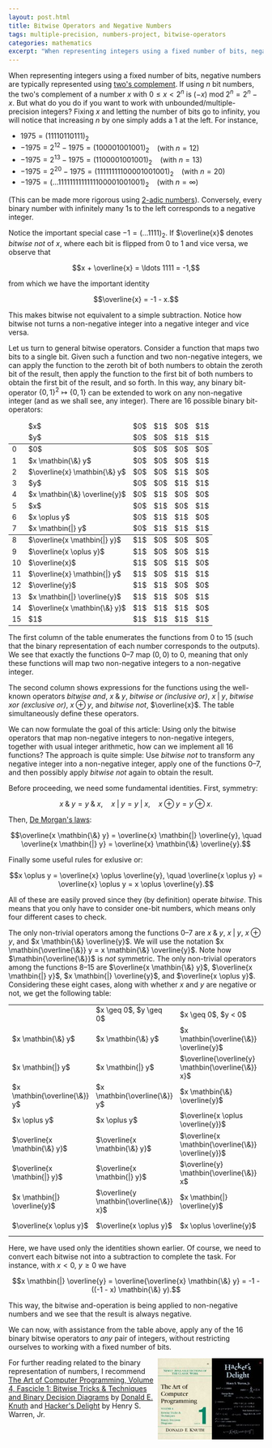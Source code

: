 ```yaml
---
layout: post.html
title: Bitwise Operators and Negative Numbers
tags: multiple-precision, numbers-project, bitwise-operators
categories: mathematics
excerpt: "When representing integers using a fixed number of bits, negative numbers are typically represented using two's complement. If using n bit numbers, the two's complement of a number x with 0 <= x < 2^n is (-x) mod 2^n = 2^n - x. But what do you do if you want to work with unbounded/multiple-precision integers? [...]"
---
```

When representing integers using a fixed number of bits, negative numbers are typically represented using [two's complement](http://en.wikipedia.org/wiki/Two's_complement). If using $n$ bit numbers, the two's complement of a number $x$ with $0 \leq x < 2^n$ is $(-x) \mathbin{\text{mod}} 2^n = 2^n - x$. But what do you do if you want to work with unbounded/multiple-precision integers? Fixing $x$ and letting the number of bits go to infinity, you will notice that increasing $n$ by one simply adds a 1 at the left. For instance,

*   $1975 = (11110110111)_2$
*   $-1975 = 2^{12} - 1975 = (100001001001)_2$ &nbsp;&nbsp; (with $n=12$)
*   $-1975 = 2^{13} - 1975 = (1100001001001)_2$ &nbsp;&nbsp; (with $n=13$)
*   $-1975 = 2^{20} - 1975 = (11111111100001001001)_2$ &nbsp;&nbsp; (with $n=20$)
*   $-1975 = (\ldots 1111111111111100001001001)_2$ &nbsp;&nbsp; (with $n=\infty$)

(This can be made more rigorous using [2-adic numbers](http://en.wikipedia.org/wiki/P-adic)). Conversely, every binary number with infinitely many 1s to the left corresponds to a negative integer.

Notice the important special case $-1 = (\ldots 1111)_2$. If $\overline{x}$ denotes *bitwise not* of $x$, where each bit is flipped from $0$ to $1$ and vice versa, we observe that

$$x + \overline{x} = \ldots 1111 = -1,$$

from which we have the important identity

$$\overline{x} = -1 - x.$$

This makes bitwise not equivalent to a simple subtraction. Notice how bitwise not turns a non-negative integer into a negative integer and vice versa.

Let us turn to general bitwise operators. Consider a function that maps two bits to a single bit. Given such a function and two non-negative integers, we can apply the function to the zeroth bit of both numbers to obtain the zeroth bit of the result, then apply the function to the first bit of both numbers to obtain the first bit of the result, and so forth. In this way, any binary bit-operator $\{0,1\}^2 \mapsto \{0,1\}$ can be extended to work on any non-negative integer (and as we shall see, any integer). There are 16 possible binary bit-operators:

<table>
<colgroup span="1"></colgroup>
<colgroup span="1"></colgroup>
<colgroup span="4"></colgroup>
<thead>
<tr>
<td></td>
<td>$x$</td>
<td>$0$</td>
<td>$1$</td>
<td>$0$</td>
<td>$1$</td>
</tr>
<tr>
<td></td>
<td>$y$</td>
<td>$0$</td>
<td>$0$</td>
<td>$1$</td>
<td>$1$</td>
</tr>
</thead>
<tbody>
<tr>
<td>0</td>
<td>$0$</td>
<td>$0$</td>
<td>$0$</td>
<td>$0$</td>
<td>$0$</td>
</tr>
<tr>
<td>1</td>
<td>$x \mathbin{\&} y$</td>
<td>$0$</td>
<td>$0$</td>
<td>$0$</td>
<td>$1$</td>
</tr>
<tr>
<td>2</td>
<td>$\overline{x} \mathbin{\&} y$</td>
<td>$0$</td>
<td>$0$</td>
<td>$1$</td>
<td>$0$</td>
</tr>
<tr>
<td>3</td>
<td>$y$</td>
<td>$0$</td>
<td>$0$</td>
<td>$1$</td>
<td>$1$</td>
</tr>
<tr>
<td>4</td>
<td>$x \mathbin{\&} \overline{y}$</td>
<td>$0$</td>
<td>$1$</td>
<td>$0$</td>
<td>$0$</td>
</tr>
<tr>
<td>5</td>
<td>$x$</td>
<td>$0$</td>
<td>$1$</td>
<td>$0$</td>
<td>$1$</td>
</tr>
<tr>
<td>6</td>
<td>$x \oplus y$</td>
<td>$0$</td>
<td>$1$</td>
<td>$1$</td>
<td>$0$</td>
</tr>
<tr>
<td>7</td>
<td>$x \mathbin{|} y$</td>
<td>$0$</td>
<td>$1$</td>
<td>$1$</td>
<td>$1$</td>
</tr>
</tbody>
<tbody>
<tr>
<td>8</td>
<td>$\overline{x \mathbin{|} y}$</td>
<td>$1$</td>
<td>$0$</td>
<td>$0$</td>
<td>$0$</td>
</tr>
<tr>
<td>9</td>
<td>$\overline{x \oplus y}$</td>
<td>$1$</td>
<td>$0$</td>
<td>$0$</td>
<td>$1$</td>
</tr>
<tr>
<td>10</td>
<td>$\overline{x}$</td>
<td>$1$</td>
<td>$0$</td>
<td>$1$</td>
<td>$0$</td>
</tr>
<tr>
<td>11</td>
<td>$\overline{x} \mathbin{|} y$</td>
<td>$1$</td>
<td>$0$</td>
<td>$1$</td>
<td>$1$</td>
</tr>
<tr>
<td>12</td>
<td>$\overline{y}$</td>
<td>$1$</td>
<td>$1$</td>
<td>$0$</td>
<td>$0$</td>
</tr>
<tr>
<td>13</td>
<td>$x \mathbin{|} \overline{y}$</td>
<td>$1$</td>
<td>$1$</td>
<td>$0$</td>
<td>$1$</td>
</tr>
<tr>
<td>14</td>
<td>$\overline{x \mathbin{\&} y}$</td>
<td>$1$</td>
<td>$1$</td>
<td>$1$</td>
<td>$0$</td>
</tr>
<tr>
<td>15</td>
<td>$1$</td>
<td>$1$</td>
<td>$1$</td>
<td>$1$</td>
<td>$1$</td>
</tr>
</tbody>
</table>

The first column of the table enumerates the functions from 0 to 15 (such that the binary representation of each number corresponds to the outputs). We see that exactly the functions 0&ndash;7 map $(0,0)$ to $0$, meaning that only these functions will map two non-negative integers to a non-negative integer.

The second column shows expressions for the functions using the well-known operators *bitwise and*, $x \mathbin{\&} y$, *bitwise or (inclusive or)*, $x \mathbin{|} y$, *bitwise xor (exclusive or)*, $x \oplus y$, and *bitwise not*, $\overline{x}$. The table simultaneously define these operators.

We can now formulate the goal of this article: Using only the bitwise operators that map non-negative integers to non-negative integers, together with usual integer arithmetic, how can we implement all 16 functions? The approach is quite simple: Use *bitwise not* to transform any negative integer into a non-negative integer, apply one of the functions 0&ndash;7, and then possibly apply *bitwise not* again to obtain the result.

Before proceeding, we need some fundamental identities. First, symmetry:

$$x \mathbin{\&} y = y \mathbin{\&} x, \quad x \mathbin{|} y = y \mathbin{|} x, \quad x \oplus y = y \oplus x.$$

Then, [De Morgan's laws](http://en.wikipedia.org/wiki/De_Morgan's_laws):

$$\overline{x \mathbin{\&} y} = \overline{x} \mathbin{|} \overline{y}, \quad \overline{x \mathbin{|} y} = \overline{x} \mathbin{\&} \overline{y}.$$

Finally some useful rules for exlusive or:

$$x \oplus y = \overline{x} \oplus \overline{y}, \quad \overline{x \oplus y} = \overline{x} \oplus y = x \oplus \overline{y}.$$

All of these are easily proved since they (by definition) operate *bitwise*. This means that you only have to consider one-bit numbers, which means only four different cases to check.

The only non-trivial operators among the functions 0&ndash;7 are $x \mathbin{\&} y$, $x \mathbin{|} y$, $x \oplus y$, and $x \mathbin{\&} \overline{y}$. We will use the notation $x \mathbin{\overline{\&}} y = x \mathbin{\&} \overline{y}$. Note how $\mathbin{\overline{\&}}$ is *not* symmetric. The only non-trivial operators among the functions 8&ndash;15 are $\overline{x \mathbin{\&} y}$, $\overline{x \mathbin{|} y}$, $x \mathbin{|} \overline{y}$, and $\overline{x \oplus y}$. Considering these eight cases, along with whether $x$ and $y$ are negative or not, we get the following table:

<table>
<tr>
<td></td>
<td>$x \geq 0$, $y \geq 0$</td>
<td>$x \geq 0$, $y < 0$</td>
<td>$x < 0$, $y \geq 0$</td>
<td>$x < 0$, $y < 0$</td>
</tr>
<tr>
<td>$x \mathbin{\&} y$</td>
<td>$x \mathbin{\&} y$</td>
<td>$x \mathbin{\overline{\&}} \overline{y}$</td>
<td>$y \mathbin{\overline{\&}} \overline{x}$</td>
<td>$\overline{\overline{x} \mathbin{|} \overline{y}}$</td>
</tr>
<tr>
<td>$x \mathbin{|} y$</td>
<td>$x \mathbin{|} y$</td>
<td>$\overline{\overline{y} \mathbin{\overline{\&}} x}$</td>
<td>$\overline{\overline{x} \mathbin{\overline{\&}} y}$</td>
<td>$\overline{\overline{x} \mathbin{\&} \overline{y}}$</td>
</tr>
<tr>
<td>$x \mathbin{\overline{\&}} y$</td>
<td>$x \mathbin{\overline{\&}} y$</td>
<td>$x \mathbin{\&} \overline{y}$</td>
<td>$\overline{\overline{x} \mathbin{|} y}$</td>
<td>$\overline{y} \mathbin{\overline{\&}} \overline{x}$</td>
</tr>
<tr>
<td>$x \oplus y$</td>
<td>$x \oplus y$</td>
<td>$\overline{x \oplus \overline{y}}$</td>
<td>$\overline{\overline{x} \oplus y}$</td>
<td>$\overline{x} \oplus \overline{y}$</td>
</tr>
<tr>
<td>$\overline{x \mathbin{\&} y}$</td>
<td>$\overline{x \mathbin{\&} y}$</td>
<td>$\overline{x \mathbin{\overline{\&}} \overline{y}}$</td>
<td>$\overline{y \mathbin{\overline{\&}} \overline{x}}$</td>
<td>$\overline{x} \mathbin{|} \overline{y}$</td>
</tr>
<tr>
<td>$\overline{x \mathbin{|} y}$</td>
<td>$\overline{x \mathbin{|} y}$</td>
<td>$\overline{y} \mathbin{\overline{\&}} x$</td>
<td>$\overline{x} \mathbin{\overline{\&}} y$</td>
<td>$\overline{x} \mathbin{\&} \overline{y}$</td>
</tr>
<tr>
<td>$x \mathbin{|} \overline{y}$</td>
<td>$\overline{y \mathbin{\overline{\&}} x}$</td>
<td>$x \mathbin{|} \overline{y}$</td>
<td>$\overline{\overline{x} \mathbin{\&} y}$</td>
<td>$\overline{\overline{x} \mathbin{\overline{\&}} \overline{y}}$</td>
</tr>
<tr>
<td>$\overline{x \oplus y}$</td>
<td>$\overline{x \oplus y}$</td>
<td>$x \oplus \overline{y}$</td>
<td>$\overline{x} \oplus y$</td>
<td>$\overline{\overline{x} \oplus \overline{y}}$</td>
</tr>
</table>

Here, we have used only the identities shown earlier. Of course, we need to convert each bitwise not into a subtraction to complete the task. For instance, with $x < 0$, $y \geq 0$ we have

$$x \mathbin{|} \overline{y} = \overline{\overline{x} \mathbin{\&} y} = -1 - ((-1 - x) \mathbin{\&} y).$$

This way, the bitwise and-operation is being applied to non-negative numbers and we see that the result is always negative.

We can now, with assistance from the table above, apply any of the 16 binary bitwise operators to *any* pair of integers, without restricting ourselves to working with a fixed number of bits.

<div style="float:right"><a href="https://en.wikipedia.org/wiki/Special:BookSources/0201914654"><img src="/media/books/hackers-delight.jpg" alt=""></a></div>
<div style="float:right"><a href="http://www.amazon.com/gp/product/0321580508?ie=UTF8&tag=sputsoft-20&linkCode=as2&camp=1789&creative=390957&creativeASIN=0321580508"><img src="/media/books/taocp4f1.jpg" alt=""></a></div>

For further reading related to the binary representation of numbers, I recommend [The Art of Computer Programming, Volume 4, Fascicle 1: Bitwise Tricks &amp; Techniques and Binary Decision Diagrams](http://www.amazon.com/gp/product/0321580508?ie=UTF8&tag=sputsoft-20&linkCode=as2&camp=1789&creative=390957&creativeASIN=0321580508) by [Donald E. Knuth](http://www-cs-faculty.stanford.edu/~knuth/) and [Hacker's Delight](https://en.wikipedia.org/wiki/Special:BookSources/0201914654) by Henry S. Warren, Jr.
